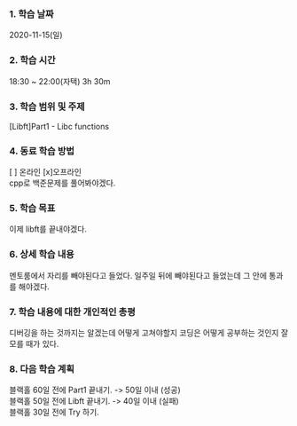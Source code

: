 ### 1. 학습 날짜 
2020-11-15(일)

### 2. 학습 시간
18:30 ~ 22:00(자택) 3h 30m

### 3. 학습 범위 및 주제
[Libft]Part1 - Libc functions

### 4. 동료 학습 방법 
[ ] 온라인 [x]오프라인 <br>
cpp로 백준문제를 풀어봐야겠다.

### 5. 학습 목표
이제 libft를 끝내야겠다.

### 6. 상세 학습 내용
멘토룸에서 자리를 빼야된다고 들었다. 일주일 뒤에 빼야된다고 들었는데 그 안에 통과를 해야겠다.

### 7. 학습 내용에 대한 개인적인 총평
디버깅을 하는 것까지는 알겠는데 어떻게 고쳐야할지 코딩은 어떻게 공부하는 것인지 잘 모를 때가 있다.

### 8. 다음 학습 계획
 블랙홀 60일 전에 Part1 끝내기. -> 50일 이내 (성공) <br>
 블랙홀 50일 전에 Libft 끝내기. -> 40일 이내 (실패) <br>
 블랙홀 30일 전에 Try 하기.